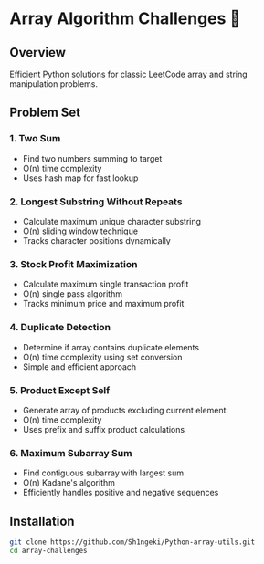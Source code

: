 # Array Algorithm Challenges 🧩

## Overview
Efficient Python solutions for classic LeetCode array and string manipulation problems.

## Problem Set

### 1. Two Sum
- Find two numbers summing to target
- O(n) time complexity
- Uses hash map for fast lookup

### 2. Longest Substring Without Repeats
- Calculate maximum unique character substring
- O(n) sliding window technique
- Tracks character positions dynamically

### 3. Stock Profit Maximization
- Calculate maximum single transaction profit
- O(n) single pass algorithm
- Tracks minimum price and maximum profit

### 4. Duplicate Detection
- Determine if array contains duplicate elements
- O(n) time complexity using set conversion
- Simple and efficient approach

### 5. Product Except Self
- Generate array of products excluding current element
- O(n) time complexity
- Uses prefix and suffix product calculations

### 6. Maximum Subarray Sum
- Find contiguous subarray with largest sum
- O(n) Kadane's algorithm
- Efficiently handles positive and negative sequences

## Installation
```bash
git clone https://github.com/Sh1ngeki/Python-array-utils.git
cd array-challenges
